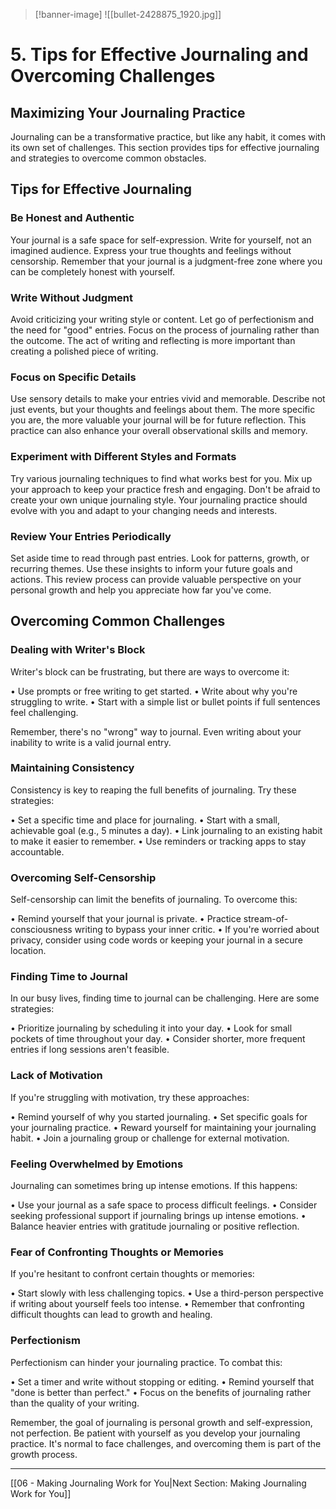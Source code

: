>[!banner-image] ![[bullet-2428875_1920.jpg]]
# 5. Tips for Effective Journaling and Overcoming Challenges

## Maximizing Your Journaling Practice

Journaling can be a transformative practice, but like any habit, it comes with its own set of challenges. This section provides tips for effective journaling and strategies to overcome common obstacles.

## Tips for Effective Journaling

### Be Honest and Authentic

Your journal is a safe space for self-expression. Write for yourself, not an imagined audience. Express your true thoughts and feelings without censorship. Remember that your journal is a judgment-free zone where you can be completely honest with yourself.

### Write Without Judgment

Avoid criticizing your writing style or content. Let go of perfectionism and the need for "good" entries. Focus on the process of journaling rather than the outcome. The act of writing and reflecting is more important than creating a polished piece of writing.

### Focus on Specific Details

Use sensory details to make your entries vivid and memorable. Describe not just events, but your thoughts and feelings about them. The more specific you are, the more valuable your journal will be for future reflection. This practice can also enhance your overall observational skills and memory.

### Experiment with Different Styles and Formats

Try various journaling techniques to find what works best for you. Mix up your approach to keep your practice fresh and engaging. Don't be afraid to create your own unique journaling style. Your journaling practice should evolve with you and adapt to your changing needs and interests.

### Review Your Entries Periodically

Set aside time to read through past entries. Look for patterns, growth, or recurring themes. Use these insights to inform your future goals and actions. This review process can provide valuable perspective on your personal growth and help you appreciate how far you've come.

## Overcoming Common Challenges

### Dealing with Writer's Block

Writer's block can be frustrating, but there are ways to overcome it:

• Use prompts or free writing to get started.
• Write about why you're struggling to write.
• Start with a simple list or bullet points if full sentences feel challenging.

Remember, there's no "wrong" way to journal. Even writing about your inability to write is a valid journal entry.

### Maintaining Consistency

Consistency is key to reaping the full benefits of journaling. Try these strategies:

• Set a specific time and place for journaling.
• Start with a small, achievable goal (e.g., 5 minutes a day).
• Link journaling to an existing habit to make it easier to remember.
• Use reminders or tracking apps to stay accountable.

### Overcoming Self-Censorship

Self-censorship can limit the benefits of journaling. To overcome this:

• Remind yourself that your journal is private.
• Practice stream-of-consciousness writing to bypass your inner critic.
• If you're worried about privacy, consider using code words or keeping your journal in a secure location.

### Finding Time to Journal

In our busy lives, finding time to journal can be challenging. Here are some strategies:

• Prioritize journaling by scheduling it into your day.
• Look for small pockets of time throughout your day.
• Consider shorter, more frequent entries if long sessions aren't feasible.

### Lack of Motivation

If you're struggling with motivation, try these approaches:

• Remind yourself of why you started journaling.
• Set specific goals for your journaling practice.
• Reward yourself for maintaining your journaling habit.
• Join a journaling group or challenge for external motivation.

### Feeling Overwhelmed by Emotions

Journaling can sometimes bring up intense emotions. If this happens:

• Use your journal as a safe space to process difficult feelings.
• Consider seeking professional support if journaling brings up intense emotions.
• Balance heavier entries with gratitude journaling or positive reflection.

### Fear of Confronting Thoughts or Memories

If you're hesitant to confront certain thoughts or memories:

• Start slowly with less challenging topics.
• Use a third-person perspective if writing about yourself feels too intense.
• Remember that confronting difficult thoughts can lead to growth and healing.

### Perfectionism

Perfectionism can hinder your journaling practice. To combat this:

• Set a timer and write without stopping or editing.
• Remind yourself that "done is better than perfect."
• Focus on the benefits of journaling rather than the quality of your writing.

Remember, the goal of journaling is personal growth and self-expression, not perfection. Be patient with yourself as you develop your journaling practice. It's normal to face challenges, and overcoming them is part of the growth process.

---

[[06 - Making Journaling Work for You|Next Section: Making Journaling Work for You]]
